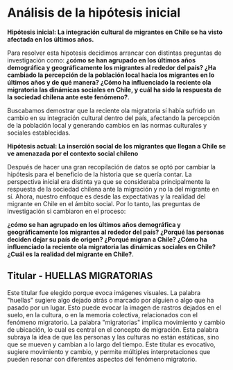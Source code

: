 # Análisis de la hipótesis inicial


**Hipótesis inicial: La integración cultural de migrantes en Chile se ha visto afectada en los últimos años.**

Para resolver esta hipotesis decidimos arrancar con distintas preguntas de investigación como: **¿cómo se han agrupado en los últimos años demográfica y geográficamente los migrantes al rededor del país? ¿Ha cambiado la percepción de la población local hacia los migrantes en lo últimos años y de qué manera? ¿Cómo ha influenciado la reciente ola migratoria las dinámicas sociales en Chile, y cuál ha sido la respuesta de la sociedad chilena ante este fenómeno?**.

Buscabamos demostrar que la reciente ola migratoria sí había sufrido un cambio en su integración cultural dentro del país, afectando la percepción de la población local y generando cambios en las normas culturales y sociales establecidas. 

**Hipótesis actual: La inserción social de los migrantes que llegan a Chile se ve amenazada por el contexto social chileno**

Después de hacer una gran recopilación de datos se optó por cambiar la hipótesis para el beneficio de la historia que se quería contar. La perspectiva inicial era distinta ya que se consideraba principalmente la respuesta de la sociedad chilena ante la migración y no la del migrante en sí. Ahora, nuestro enfoque es desde las expectativas y la realidad del migrante en Chile en el ámbito social. Por lo tanto, las preguntas de investigación si cambiaron en el proceso:

**¿cómo se han agrupado en los últimos años demográfica y geográficamente los migrantes al rededor del país? ¿Porqué las personas deciden dejar su país de origen? ¿Porqué migran a Chile? ¿Cómo ha influenciado la reciente ola migratoria las dinámicas sociales en Chile? ¿Cuál es la realidad del migrante en Chile?**.

## Titular - HUELLAS MIGRATORIAS

Este titular fue elegido porque evoca imágenes visuales. La palabra "huellas" sugiere algo dejado atrás o marcado por alguien o algo que ha pasado por un lugar. Esto puede evocar la imagen de rastros dejados en el suelo, en la cultura, o en la memoria colectiva, relacionados con el fenómeno migratorio. La palabra "migratorias" implica movimiento y cambio de ubicación, lo cual es central en el concepto de migración. Esta palabra subraya la idea de que las personas y las culturas no están estáticas, sino que se mueven y cambian a lo largo del tiempo. Este  titular es evocativo, sugiere movimiento y cambio, y permite múltiples interpretaciones que pueden resonar con diferentes aspectos del fenómeno migratorio.




 


